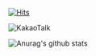 [![Hits](https://hits.seeyoufarm.com/api/count/incr/badge.svg?url=https%3A%2F%2Fgithub.com%2FAstraKR&count_bg=%234AB6E7&title_bg=%23555555&icon=opsgenie.svg&icon_color=%23E7E7E7&title=%EB%B0%A9%EB%AC%B8%EC%9E%90&edge_flat=false)](https://hits.seeyoufarm.com)

![KakaoTalk](https://img.shields.io/badge/-카카오톡-blue?style=flat-square&logo=google%20Messages&logoColor=black&link=https://open.kakao.com/me/AstraKR)

![Anurag's github stats](https://github-readme-stats.vercel.app/api?username=AstraKR&show_icons=true&theme=prussian)
